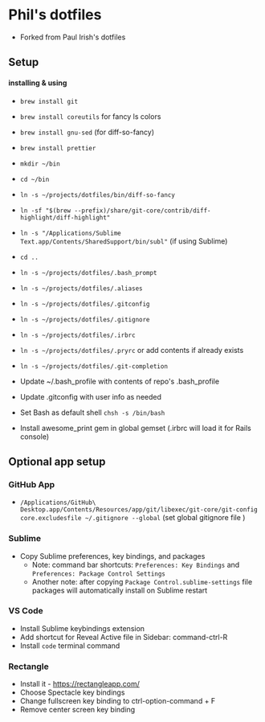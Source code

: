 # Phil's dotfiles

* Forked from Paul Irish's dotfiles

## Setup
#### installing & using

* `brew install git`
* `brew install coreutils` for fancy ls colors
* `brew install gnu-sed` (for diff-so-fancy)
* `brew install prettier`
* `mkdir ~/bin`
* `cd ~/bin`
* `ln -s ~/projects/dotfiles/bin/diff-so-fancy`
* `ln -sf "$(brew --prefix)/share/git-core/contrib/diff-highlight/diff-highlight"`
* `ln -s "/Applications/Sublime Text.app/Contents/SharedSupport/bin/subl"` (if using Sublime)
* `cd ..`
* `ln -s ~/projects/dotfiles/.bash_prompt`
* `ln -s ~/projects/dotfiles/.aliases`
* `ln -s ~/projects/dotfiles/.gitconfig`
* `ln -s ~/projects/dotfiles/.gitignore`
* `ln -s ~/projects/dotfiles/.irbrc`
* `ln -s ~/projects/dotfiles/.pryrc` or add contents if already exists
* `ln -s ~/projects/dotfiles/.git-completion`
* Update ~/.bash_profile with contents of repo's .bash_profile
* Update .gitconfig with user info as needed
* Set Bash as default shell `chsh -s /bin/bash`

* Install awesome_print gem in global gemset (.irbrc will load it for Rails console)

## Optional app setup
### GitHub App

* `/Applications/GitHub\ Desktop.app/Contents/Resources/app/git/libexec/git-core/git-config core.excludesfile ~/.gitignore --global` (set global gitignore file )

### Sublime

* Copy Sublime preferences, key bindings, and packages
  * Note: command bar shortcuts: `Preferences: Key Bindings` and `Preferences: Package Control Settings`
  * Another note: after copying `Package Control.sublime-settings` file packages will automatically install on Sublime restart

### VS Code

* Install Sublime keybindings extension
* Add shortcut for Reveal Active file in Sidebar: command-ctrl-R
* Install `code` terminal command

### Rectangle

* Install it - https://rectangleapp.com/
* Choose Spectacle key bindings
* Change fullscreen key binding to ctrl-option-command + F
* Remove center screen key binding
